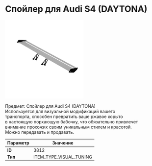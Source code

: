 # Спойлер для Audi S4 (DAYTONA)

![Item Image](../img/3812.webp?raw=true)

Предмет: Спойлер для Audi S4 (DAYTONA)<br>Используется для визуальной модификаций вашего<br>транспорта, способен превратить ваше ржавое корыто<br>в настоящую порхающую бабочку, что обязательно привлечет<br>внимание прохожих своим уникальным стилем и красотой.<br>Можно передавать и продавать.


| Параметр | Значение |
|----------|----------|
| **ID** | 3812 |
| **Тип** | ITEM_TYPE_VISUAL_TUNING |

